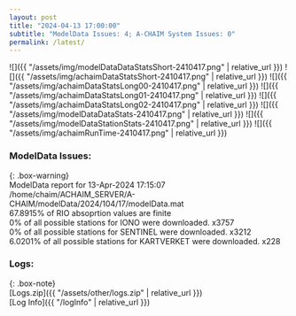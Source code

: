 ```yaml
---
layout: post
title: "2024-04-13 17:00:00"
subtitle: "ModelData Issues: 4; A-CHAIM System Issues: 0"
permalink: /latest/
---
```


![]({{ "/assets/img/modelDataDataStatsShort-2410417.png" | relative_url }})
![]({{ "/assets/img/achaimDataStatsShort-2410417.png" | relative_url }})
![]({{ "/assets/img/achaimDataStatsLong00-2410417.png" | relative_url }})
![]({{ "/assets/img/achaimDataStatsLong01-2410417.png" | relative_url }})
![]({{ "/assets/img/achaimDataStatsLong02-2410417.png" | relative_url }})
![]({{ "/assets/img/modelDataDataStats-2410417.png" | relative_url }})
![]({{ "/assets/img/modelDataStationStats-2410417.png" | relative_url }})
![]({{ "/assets/img/achaimRunTime-2410417.png" | relative_url }})


### ModelData Issues:  
  
{: .box-warning}  
 ModelData report for 13-Apr-2024 17:15:07   
 /home/chaim/ACHAIM_SERVER/A-CHAIM/modelData/2024/104/17/modelData.mat   
 67.8915% of RIO absoprtion values are finite   
 0% of all possible stations for IONO were downloaded. x3757   
 0% of all possible stations for SENTINEL were downloaded. x3212   
 6.0201% of all possible stations for KARTVERKET were downloaded. x228   
  


### Logs:  
  
{: .box-note}  
[Logs.zip]({{ "/assets/other/logs.zip" | relative_url }})  
[Log Info]({{ "/logInfo" | relative_url }})  

